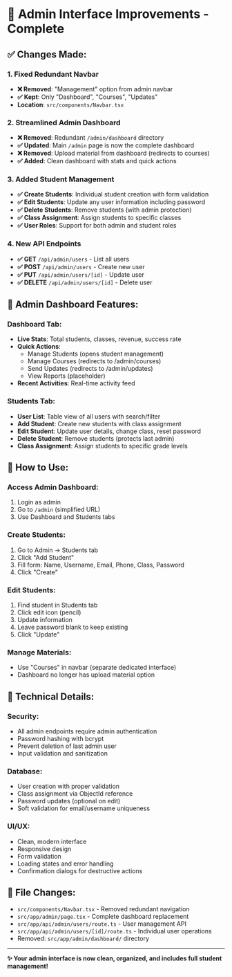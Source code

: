 # 🎯 Admin Interface Improvements - Complete

## ✅ **Changes Made:**

### 1. **Fixed Redundant Navbar**
- **❌ Removed**: "Management" option from admin navbar 
- **✅ Kept**: Only "Dashboard", "Courses", "Updates"
- **Location**: `src/components/Navbar.tsx`

### 2. **Streamlined Admin Dashboard**
- **❌ Removed**: Redundant `/admin/dashboard` directory
- **✅ Updated**: Main `/admin` page is now the complete dashboard
- **❌ Removed**: Upload material from dashboard (redirects to courses)
- **✅ Added**: Clean dashboard with stats and quick actions

### 3. **Added Student Management**
- **✅ Create Students**: Individual student creation with form validation
- **✅ Edit Students**: Update any user information including password
- **✅ Delete Students**: Remove students (with admin protection)
- **✅ Class Assignment**: Assign students to specific classes
- **✅ User Roles**: Support for both admin and student roles

### 4. **New API Endpoints**
- **✅ GET** `/api/admin/users` - List all users
- **✅ POST** `/api/admin/users` - Create new user
- **✅ PUT** `/api/admin/users/[id]` - Update user
- **✅ DELETE** `/api/admin/users/[id]` - Delete user

## 🎯 **Admin Dashboard Features:**

### **Dashboard Tab:**
- **Live Stats**: Total students, classes, revenue, success rate
- **Quick Actions**: 
  - Manage Students (opens student management)
  - Manage Courses (redirects to /admin/courses)
  - Send Updates (redirects to /admin/updates)
  - View Reports (placeholder)
- **Recent Activities**: Real-time activity feed

### **Students Tab:**
- **User List**: Table view of all users with search/filter
- **Add Student**: Create new students with class assignment
- **Edit Student**: Update user details, change class, reset password
- **Delete Student**: Remove students (protects last admin)
- **Class Assignment**: Assign students to specific grade levels

## 🚀 **How to Use:**

### **Access Admin Dashboard:**
1. Login as admin
2. Go to `/admin` (simplified URL)
3. Use Dashboard and Students tabs

### **Create Students:**
1. Go to Admin → Students tab
2. Click "Add Student"
3. Fill form: Name, Username, Email, Phone, Class, Password
4. Click "Create"

### **Edit Students:**
1. Find student in Students tab
2. Click edit icon (pencil)
3. Update information
4. Leave password blank to keep existing
5. Click "Update"

### **Manage Materials:**
- Use "Courses" in navbar (separate dedicated interface)
- Dashboard no longer has upload material option

## 🔧 **Technical Details:**

### **Security:**
- All admin endpoints require admin authentication
- Password hashing with bcrypt
- Prevent deletion of last admin user
- Input validation and sanitization

### **Database:**
- User creation with proper validation
- Class assignment via ObjectId reference
- Password updates (optional on edit)
- Soft validation for email/username uniqueness

### **UI/UX:**
- Clean, modern interface
- Responsive design
- Form validation
- Loading states and error handling
- Confirmation dialogs for destructive actions

## 📍 **File Changes:**
- `src/components/Navbar.tsx` - Removed redundant navigation
- `src/app/admin/page.tsx` - Complete dashboard replacement
- `src/app/api/admin/users/route.ts` - User management API
- `src/app/api/admin/users/[id]/route.ts` - Individual user operations
- Removed: `src/app/admin/dashboard/` directory

---
**✨ Your admin interface is now clean, organized, and includes full student management!**
